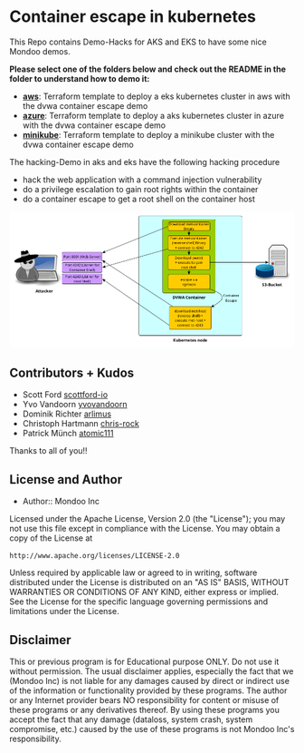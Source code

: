 # Container escape in kubernetes

This Repo contains Demo-Hacks for AKS and EKS to have some nice Mondoo demos.

**Please select one of the folders below and check out the README in the folder to understand how to demo it:**

- **[aws](aws)**: Terraform template to deploy a eks kubernetes cluster in aws with the dvwa container escape demo
- **[azure](azure)**: Terraform template to deploy a aks kubernetes cluster in azure with the dvwa container escape demo
- **[minikube](minikube)**: Terraform template to deploy a minikube cluster with the dvwa container escape demo

The hacking-Demo in aks and eks have the following hacking procedure

- hack the web application with a command injection vulnerability
- do a privilege escalation to gain root rights within the container
- do a container escape to get a root shell on the container host

![Attack picture](assets/container-escape.png)

## Contributors + Kudos

* Scott Ford [scottford-io](https://github.com/scottford-io)
* Yvo Vandoorn [yvovandoorn](https://github.com/yvovandoorn)
* Dominik Richter [arlimus](https://github.com/arlimus)
* Christoph Hartmann [chris-rock](https://github.com/chris-rock)
* Patrick Münch [atomic111](https://github.com/atomic111)

Thanks to all of you!!

## License and Author

* Author:: Mondoo Inc

Licensed under the Apache License, Version 2.0 (the "License");
you may not use this file except in compliance with the License.
You may obtain a copy of the License at

    http://www.apache.org/licenses/LICENSE-2.0

Unless required by applicable law or agreed to in writing, software
distributed under the License is distributed on an "AS IS" BASIS,
WITHOUT WARRANTIES OR CONDITIONS OF ANY KIND, either express or implied.
See the License for the specific language governing permissions and
limitations under the License.

## Disclaimer

This or previous program is for Educational purpose ONLY. Do not use it without permission. The usual disclaimer applies, especially the fact that we (Mondoo Inc) is not liable for any damages caused by direct or indirect use of the information or functionality provided by these programs. The author or any Internet provider bears NO responsibility for content or misuse of these programs or any derivatives thereof. By using these programs you accept the fact that any damage (dataloss, system crash, system compromise, etc.) caused by the use of these programs is not Mondoo Inc's responsibility.
